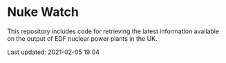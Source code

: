# Nuke Watch

This repository includes code for retrieving the latest information available on the output of EDF nuclear power plants in the UK.

Last updated: 2021-02-05 19:04